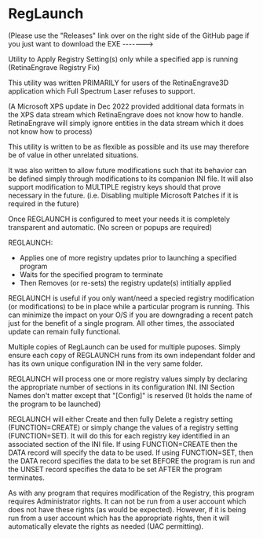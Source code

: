 # RegLaunch
(Please use the "Releases" link over on the right side of the GitHub page if you just want to download the EXE ------->

Utility to Apply Registry Setting(s) only while a specified app is running (RetinaEngrave Registry Fix)

This utility was written PRIMARILY for users of the RetinaEngrave3D application which Full Spectrum Laser refuses to support.

(A Microsoft XPS update in Dec 2022 provided additional data formats in the XPS data stream which RetinaEngrave does not
know how to handle.  RetinaEngrave will simply ignore entities in the data stream which it does not know how to process)

This utility is written to be as flexible as possible and its use may therefore be of value in other unrelated situations.

It was also written to allow future modifications such that its behavior can be defined simply through modifications to its
companion INI file.  It will also support modification to MULTIPLE registry keys should that prove necessary in the future.
(i.e. Disabling multiple Microsoft Patches if it is required in the future)

Once REGLAUNCH is configured to meet your needs it is completely transparent and automatic.  (No screen or popups are required)

REGLAUNCH:

- Applies one of more registry updates prior to launching a specified program
- Waits for the specified program to terminate
- Then Removes (or re-sets) the registry update(s) intitially applied

REGLAUNCH is useful if you only want/need a specied registry modification (or modifications) to be in place while a particular
program is running.  This can minimize the impact on your O/S if you are downgrading a recent patch just for the benefit of
a single program.  All other times, the associated update can remain fully functional.

Multiple copies of RegLaunch can be used for multiple puposes.  Simply ensure each copy of REGLAUNCH runs from its own independant
folder and has its own unique configuration INI in the very same folder.

REGLAUNCH will process one or more registry values simply by declaring the appropriate number of sections in its configuration INI.
INI Section Names don't matter except that "[Config]" is reserved (It holds the name of the program to be launched)

REGLAUNCH will either Create and then fully Delete a registry setting (FUNCTION=CREATE) or simply change the values of a registry setting
(FUNCTION=SET).  It will do this for each registry key identified in an associated section of the INI file.  If using FUNCTION=CREATE
then the DATA record will specify the data to be used.  If using FUNCTION=SET, then the DATA record specifies the data to be set BEFORE
the program is run and the UNSET record specifies the data to be set AFTER the program terminates.

As with any program that requires modification of the Registry, this program requires Administrator rights.  It can not be run from a
user account which does not have these rights (as would be expected).  However, if it is being run from a user account which has the 
appropriate rights, then it will automatically elevate the rights as needed (UAC permitting).
